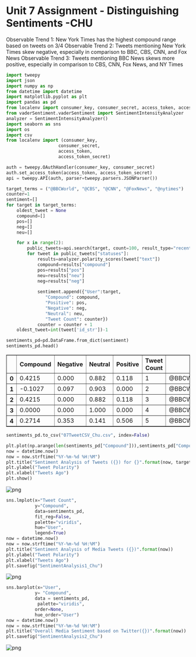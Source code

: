 
# Unit 7 Assignment - Distinguishing Sentiments -CHU
Observable Trend 1: New York Times has the highest compound range based on tweets on 3/4
Observable Trend 2: Tweets mentioning New York Times skew negative, especially in comparison to BBC, CBS, CNN, and Fox News
Observable Trend 3: Tweets mentioning BBC News skews more positive, especially in comparison to CBS, CNN, Fox News, and NY Times


```python
import tweepy
import json
import numpy as np
from datetime import datetime
import matplotlib.pyplot as plt
import pandas as pd
from localenv import consumer_key, consumer_secret, access_token, access_token_secret
from vaderSentiment.vaderSentiment import SentimentIntensityAnalyzer
analyzer = SentimentIntensityAnalyzer()
import seaborn as sns
import os
import csv
from localenv import (consumer_key, 
                    consumer_secret, 
                    access_token, 
                    access_token_secret)
```


```python
auth = tweepy.OAuthHandler(consumer_key, consumer_secret)
auth.set_access_token(access_token, access_token_secret)
api = tweepy.API(auth, parser=tweepy.parsers.JSONParser())
```


```python
target_terms = ("@BBCWorld", "@CBS", "@CNN", "@FoxNews", "@nytimes")
counter=1
sentiment=[]
for target in target_terms:
    oldest_tweet = None
    compound=[]
    pos=[]
    neg=[]
    neu=[]

    for x in range(2):
        public_tweets=api.search(target, count=100, result_type="recent", max_id=oldest_tweet)
        for tweet in public_tweets["statuses"]:
            results=analyzer.polarity_scores(tweet["text"])
            compound=results["compound"]
            pos=results["pos"]
            neu=results["neu"]
            neg=results["neg"]
              
            sentiment.append({"User":target,
               "Compound": compound,
               "Positive": pos,
               "Negative": neg,
               "Neutral": neu,
               "Tweet Count": counter})
            counter = counter + 1
    oldest_tweet=int(tweet['id_str'])-1
```


```python
sentiments_pd=pd.DataFrame.from_dict(sentiment)
sentiments_pd.head()
```




<div>
<style scoped>
    .dataframe tbody tr th:only-of-type {
        vertical-align: middle;
    }

    .dataframe tbody tr th {
        vertical-align: top;
    }

    .dataframe thead th {
        text-align: right;
    }
</style>
<table border="1" class="dataframe">
  <thead>
    <tr style="text-align: right;">
      <th></th>
      <th>Compound</th>
      <th>Negative</th>
      <th>Neutral</th>
      <th>Positive</th>
      <th>Tweet Count</th>
      <th>User</th>
    </tr>
  </thead>
  <tbody>
    <tr>
      <th>0</th>
      <td>0.4215</td>
      <td>0.000</td>
      <td>0.882</td>
      <td>0.118</td>
      <td>1</td>
      <td>@BBCWorld</td>
    </tr>
    <tr>
      <th>1</th>
      <td>-0.1027</td>
      <td>0.097</td>
      <td>0.903</td>
      <td>0.000</td>
      <td>2</td>
      <td>@BBCWorld</td>
    </tr>
    <tr>
      <th>2</th>
      <td>0.4215</td>
      <td>0.000</td>
      <td>0.882</td>
      <td>0.118</td>
      <td>3</td>
      <td>@BBCWorld</td>
    </tr>
    <tr>
      <th>3</th>
      <td>0.0000</td>
      <td>0.000</td>
      <td>1.000</td>
      <td>0.000</td>
      <td>4</td>
      <td>@BBCWorld</td>
    </tr>
    <tr>
      <th>4</th>
      <td>0.2714</td>
      <td>0.353</td>
      <td>0.141</td>
      <td>0.506</td>
      <td>5</td>
      <td>@BBCWorld</td>
    </tr>
  </tbody>
</table>
</div>




```python
sentiments_pd.to_csv("07TweetCSV_Chu.csv", index=False)
```


```python
plt.plot(np.arange(len(sentiments_pd["Compound"])),sentiments_pd["Compound"], marker="o", linewidth=0.5, alpha=0.8)
now = datetime.now()
now = now.strftime("%Y-%m-%d %H:%M")
plt.title("Sentiment Analysis of Tweets ({}) for {}".format(now, target))
plt.ylabel("Tweet Polarity")
plt.xlabel("Tweets Ago")
plt.show()
```


![png](output_6_0.png)



```python
sns.lmplot(x="Tweet Count", 
           y="Compound",
           data=sentiments_pd,
           fit_reg=False, 
           palette="viridis",
           hue="User",
           legend=True)
now = datetime.now()
now = now.strftime("%Y-%m-%d %H:%M")
plt.title("Sentiment Analysis of Media Tweets ({})".format(now))
plt.ylabel("Tweet Polarity")
plt.xlabel("Tweets Ago")
plt.savefig("SentimentAnalysis1_Chu")
```


![png](output_7_0.png)



```python
sns.barplot(x="User",
           y= "Compound",
           data = sentiments_pd,
            palette="viridis",
           order=None,
           hue_order="User")
now = datetime.now()
now = now.strftime("%Y-%m-%d %H:%M")
plt.title("Overall Media Sentiment based on Twitter({})".format(now))
plt.savefig("SentimentAnalysis2_Chu")
```


![png](output_8_0.png)

